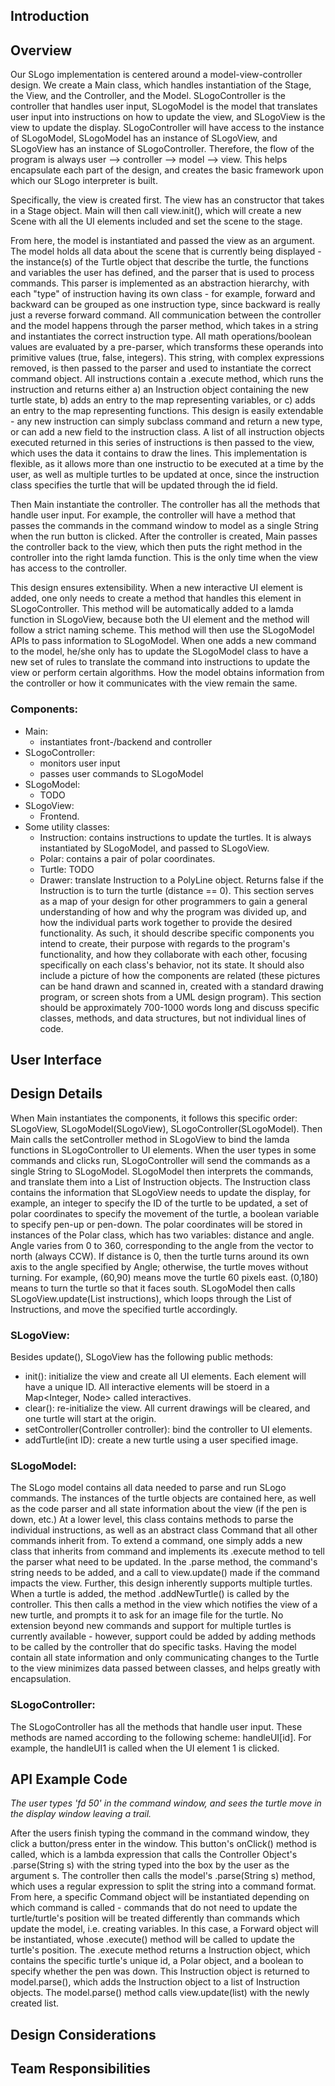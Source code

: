 
##    Introduction

##    Overview
Our SLogo implementation is centered around a model-view-controller design. We create a Main class, which handles instantiation of the Stage, the View, and the Controller, and the Model. SLogoController is the controller that handles user input, SLogoModel is the model that translates user input into instructions on how to update the view, and SLogoView is the view to update the display. SLogoController will have access to the instance of SLogoModel, SLogoModel has an instance of SLogoView, and SLogoView has an instance of SLogoController. Therefore, the flow of the program is always user --> controller --> model --> view.  This helps encapsulate each part of the design, and creates the basic framework upon which our SLogo interpreter is built.

Specifically, the view is created first. The view has an constructor that takes in a Stage object. Main will then call view.init(), which will create a new Scene with all the UI elements included and set the scene to the stage.

From here, the model is instantiated and passed the view as an argument.  The model holds all data about the scene that is currently being displayed - the instance(s) of the Turtle object that describe the turtle, the functions and variables the user has defined, and the parser that is used to process commands.  This parser is implemented as an abstraction hierarchy, with each "type" of instruction having its own class - for example, forward and backward can be grouped as one instruction type, since backward is really just a reverse forward command.  All communication between the controller and the model happens through the parser method, which takes in a string and instantiates the correct instruction type.  All math operations/boolean values are evaluated by a pre-parser, which transforms these operands into primitive values (true, false, integers).  This string, with complex expressions removed, is then passed to the parser and used to instantiate the correct command object.  All instructions contain a .execute method, which runs the instruction and returns either a) an Instruction object containing the new turtle state, b) adds an entry to the map representing variables, or c) adds an entry to the map representing functions.  This design is easily extendable - any new instruction can simply subclass command and return a new type, or can add a new field to the instruction class.  A list of all instruction objects executed returned in this series of instructions is then passed to the view, which uses the data it contains to draw the lines.  This implementation is flexible, as it allows more than one instructio to be executed at a time by the user, as well as multiple turtles to be updated at once, since the instruction class specifies the turtle that will be updated through the id field.  

Then Main instantiate the controller. The controller has all the methods that handle user input. For example, the controller will have a method that passes the commands in the command window to model as a single String when the run button is clicked. After the controller is created, Main passes the controller back to the view, which then puts the right method in the controller into the right lamda function. This is the only time when the view has access to the controller.

This design ensures extensibility. When a new interactive UI element is added, one only needs to create a method that handles this element in SLogoController. This method will be automatically added to a lamda function in SLogoView, because both the UI element and the method will follow a strict naming scheme. This method will then use the SLogoModel APIs to pass information to SLogoModel. When one adds a new command to the model, he/she only has to update the SLogoModel class to have a new set of rules to translate the command into instructions to update the view or perform certain algorithms. How the model obtains information from the controller or how it communicates with the view remain the same.

### Components: 
* Main:
	* instantiates front-/backend and controller
* SLogoController:
	* monitors user input
	* passes user commands to SLogoModel
* SLogoModel:
	* TODO
* SLogoView:
	* Frontend.
* Some utility classes:
	* Instruction: contains instructions to update the turtles. It is always instantiated by SLogoModel, and passed to SLogoView.
	* Polar: contains a pair of polar coordinates.
	* Turtle: TODO
	* Drawer: translate Instruction to a PolyLine object. Returns false if the Instruction is to turn the turtle (distance == 0).
This section serves as a map of your design for other programmers to gain a general understanding of how and why the program was divided up, and how the individual parts work together to provide the desired functionality. As such, it should describe specific components you intend to create, their purpose with regards to the program's functionality, and how they collaborate with each other, focusing specifically on each class's behavior, not its state. It should also include a picture of how the components are related (these pictures can be hand drawn and scanned in, created with a standard drawing program, or screen shots from a UML design program). This section should be approximately 700-1000 words long and discuss specific classes, methods, and data structures, but not individual lines of code.
##    User Interface

##   Design Details
When Main instantiates the components, it follows this specific order: SLogoView, SLogoModel(SLogoView), SLogoController(SLogoModel). Then Main calls the setController method in SLogoView to bind the lamda functions in SLogoController to UI elements. 
When the user types in some commands and clicks run, SLogoController will send the commands as a single String to SLogoModel. SLogoModel then interprets the commands, and translate them into a List of Instruction objects. The Instruction class contains the information that SLogoView needs to update the display, for example, an integer to specify the ID of the turtle to be updated, a set of polar coordinates to specify the movement of the turtle, a boolean variable to specify pen-up or pen-down. 
The polar coordinates will be stored in instances of the Polar class, which has two variables: distance and angle. Angle varies from 0 to 360, corresponding to the angle from the vector to north (always CCW). If distance is 0, then the turtle turns around its own axis to the angle specified by Angle; otherwise, the turtle moves without turning. For example, (60,90) means move the turtle 60 pixels east. (0,180) means to turn the turtle so that it faces south.
SLogoModel then calls SLogoView.update(List<Instruction> instructions), which loops through the List of Instructions, and move the specified turtle accordingly.
	
### SLogoView:
Besides update(), SLogoView has the following public methods:
* init(): initialize the view and create all UI elements. Each element will have a unique ID. All interactive elements will be stoerd in a Map<Integer, Node> called interactives.
* clear(): re-initialize the view. All current drawings will be cleared, and one turtle will start at the origin.
* setController(Controller controller): bind the controller to UI elements.
* addTurtle(int ID): create a new turtle using a user specified image.

### SLogoModel:
The SLogo model contains all data needed to parse and run SLogo commands.  The instances of the turtle objects are contained here, as well as the code parser and all state information about the view (if the pen is down, etc.)  At a lower level, this class contains methods to parse the individual instructions, as well as an abstract class Command that all other commands inherit from.  To extend a command, one simply adds a new class that inherits from command and implements its .execute method to tell the parser what need to be updated.  In the .parse method, the command's string needs to be added, and a call to view.update() made if the command impacts the view.  Further, this design inherently supports multiple turtles.  When a turtle is added, the method .addNewTurtle() is called by the controller.  This then calls a method in the view which notifies the view of a new turtle, and prompts it to ask for an image file for the turtle.  No extension beyond new commands and support for multiple turtles is currently available - however, support could be added by adding methods to be called by the controller that do specific tasks.  Having the model contain all state information and only communicating changes to the Turtle to the view minimizes data passed between classes, and helps greatly with encapsulation.

### SLogoController:
The SLogoController has all the methods that handle user input. These methods are named according to the following scheme: handleUI[id]. For example, the handleUI1 is called when the UI element 1 is clicked.
    
##   API Example Code

*The user types 'fd 50' in the command window, and sees the turtle move in the display window leaving a trail.*    

After the users finish typing the command in the command window, they click a button/press enter in the window. This button's onClick() method is called, which is a lambda expression that calls the Controller Object's .parse(String s) with the string typed into the box by the user as the argument s. The controller then calls the model's .parse(String s) method, which uses a regular expression to split the string into a command format. From here, a specific Command object will be instantiated depending on which command is called - commands that do not need to update the turtle/turtle's position will be treated differently than commands which update the model, i.e. creating variables. In this case, a Forward object will be instantiated, whose .execute() method will be called to update the turtle's position. The .execute method returns a Instruction object, which contains the specific turtle's unique id, a Polar object, and a boolean to specify whether the pen was down. This Instruction object is returned to model.parse(), which adds the Instruction object to a list of Instruction objects. The model.parse() method calls view.update(list<Instruction>) with the newly created list.  

##    Design Considerations

##    Team Responsibilities

